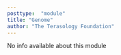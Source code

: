```yaml
---
posttype:  "module"  
title: "Genome"
author: "The Terasology Foundation"
---
```

No info available about this module
